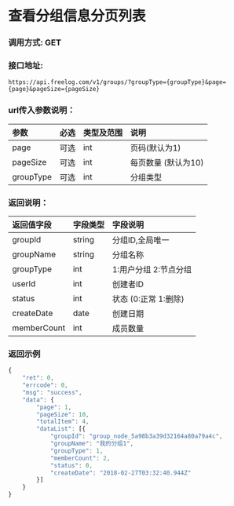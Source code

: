 # 查看分组信息分页列表


### 调用方式: GET

### 接口地址:

```
https://api.freelog.com/v1/groups/?groupType={groupType}&page={page}&pageSize={pageSize}
```

### url传入参数说明：

| 参数 | 必选 | 类型及范围 | 说明 |
| :--- | :--- | :--- | :--- |
|page|可选|int|页码(默认为1)
|pageSize|可选|int|每页数量 (默认为10)
|groupType|可选|int|分组类型 |


### 返回说明：

| 返回值字段 | 字段类型 | 字段说明 |
| :--- | :--- | :--- |
| groupId | string | 分组ID,全局唯一 |
| groupName | string | 分组名称 |
| groupType| int | 1:用户分组 2:节点分组|
| userId | int | 创建者ID |
| status | int | 状态 (0:正常 1:删除) |
| createDate | date | 创建日期 |
| memberCount | int | 成员数量 |


### 返回示例

```js
{
	"ret": 0,
	"errcode": 0,
	"msg": "success",
	"data": {
		"page": 1,
		"pageSize": 10,
		"totalItem": 4,
		"dataList": [{
			"groupId": "group_node_5a98b3a39d32164a80a79a4c",
			"groupName": "我的分组1",
			"groupType": 1,
			"memberCount": 2,
			"status": 0,
			"createDate": "2018-02-27T03:32:40.944Z"
		}]
	}
}
```